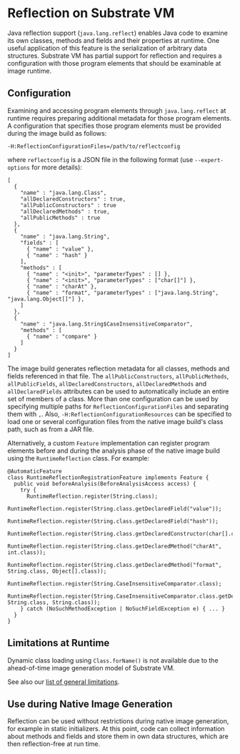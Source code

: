 # Reflection on Substrate VM

Java reflection support (`java.lang.reflect`) enables Java code to examine its own classes, methods and fields and their properties at runtime. One useful application of this feature is the serialization of arbitrary data structures. Substrate VM has partial support for reflection and requires a configuration with those program elements that should be examinable at image runtime.

## Configuration

Examining and accessing program elements through `java.lang.reflect` at runtime requires preparing additional metadata for those program elements. A configuration that specifies those program elements must be provided during the image build as follows:

    -H:ReflectionConfigurationFiles=/path/to/reflectconfig

where `reflectconfig` is a JSON file in the following format (use `--expert-options` for more details):

	[
	  {
	    "name" : "java.lang.Class",
	    "allDeclaredConstructors" : true,
	    "allPublicConstructors" : true
	    "allDeclaredMethods" : true,
	    "allPublicMethods" : true
	  },
	  {
	    "name" : "java.lang.String",
	    "fields" : [
	      { "name" : "value" },
	      { "name" : "hash" }
	    ],
	    "methods" : [
	      { "name" : "<init>", "parameterTypes" : [] },
	      { "name" : "<init>", "parameterTypes" : ["char[]"] },
	      { "name" : "charAt" },
	      { "name" : "format", "parameterTypes" : ["java.lang.String", "java.lang.Object[]"] },
	    ]
	  },
      {
        "name" : "java.lang.String$CaseInsensitiveComparator",
        "methods" : [
          { "name" : "compare" }
        ]
      }
	]

The image build generates reflection metadata for all classes, methods and fields referenced in that file. The `allPublicConstructors`, `allPublicMethods`, `allPublicFields`, `allDeclaredConstructors`, `allDeclaredMethods` and `allDeclaredFields` attributes can be used to automatically include an entire set of members of a class. More than one configuration can be used by specifying multiple paths for `ReflectionConfigurationFiles` and separating them with `,`. Also, `-H:ReflectionConfigurationResources` can be specified to load one or several configuration files from the native image build's class path, such as from a JAR file.

Alternatively, a custom `Feature` implementation can register program elements before and during the analysis phase of the native image build using the `RuntimeReflection` class. For example:

    @AutomaticFeature
    class RuntimeReflectionRegistrationFeature implements Feature {
      public void beforeAnalysis(BeforeAnalysisAccess access) {
        try {
          RuntimeReflection.register(String.class);
          RuntimeReflection.register(String.class.getDeclaredField("value"));
          RuntimeReflection.register(String.class.getDeclaredField("hash"));
          RuntimeReflection.register(String.class.getDeclaredConstructor(char[].class));
          RuntimeReflection.register(String.class.getDeclaredMethod("charAt", int.class));
          RuntimeReflection.register(String.class.getDeclaredMethod("format", String.class, Object[].class));
          RuntimeReflection.register(String.CaseInsensitiveComparator.class);
          RuntimeReflection.register(String.CaseInsensitiveComparator.class.getDeclaredMethod("compare", String.class, String.class));
        } catch (NoSuchMethodException | NoSuchFieldException e) { ... }
      }
    }


## Limitations at Runtime
Dynamic class loading using `Class.forName()` is not available due to the ahead-of-time image generation model of Substrate VM.

See also our [list of general limitations](#LIMITATIONS.md).

## Use during Native Image Generation
Reflection can be used without restrictions during native image generation, for example in static initializers. At this point, code can collect information about methods and fields and store them in own data structures, which are then reflection-free at run time.
